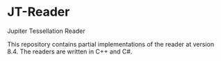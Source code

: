 # JT-Reader
Jupiter Tessellation Reader

This repository contains partial implementations of the reader at version 8.4.
The readers are written in C++ and C#.
